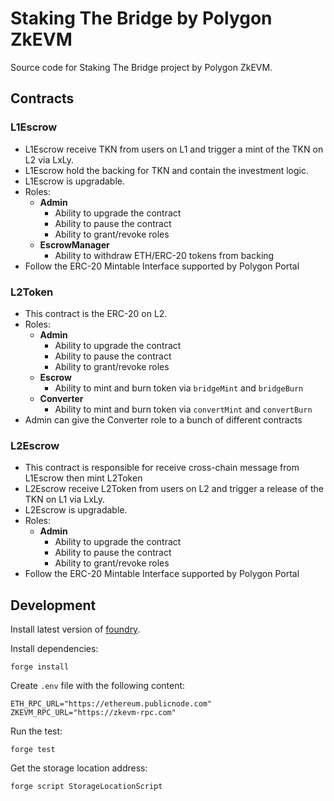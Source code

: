 # Staking The Bridge by Polygon ZkEVM

Source code for Staking The Bridge project by Polygon ZkEVM.

## Contracts

### L1Escrow

- L1Escrow receive TKN from users on L1 and trigger a mint of the TKN on L2 via LxLy.
- L1Escrow hold the backing for TKN and contain the investment logic.
- L1Escrow is upgradable.
- Roles:
  - **Admin**
    - Ability to upgrade the contract
    - Ability to pause the contract
    - Ability to grant/revoke roles
  - **EscrowManager**
    - Ability to withdraw ETH/ERC-20 tokens from backing
- Follow the ERC-20 Mintable Interface supported by Polygon Portal

### L2Token

- This contract is the ERC-20 on L2.
- Roles:
  - **Admin**
    - Ability to upgrade the contract
    - Ability to pause the contract
    - Ability to grant/revoke roles
  - **Escrow**
    - Ability to mint and burn token via `bridgeMint` and `bridgeBurn`
  - **Converter**
    - Ability to mint and burn token via `convertMint` and `convertBurn`
- Admin can give the Converter role to a bunch of different contracts

### L2Escrow

- This contract is responsible for receive cross-chain message from
  L1Escrow then mint L2Token
- L2Escrow receive L2Token from users on L2 and trigger a release of the TKN
  on L1 via LxLy.
- L2Escrow is upgradable.
- Roles:
  - **Admin**
    - Ability to upgrade the contract
    - Ability to pause the contract
    - Ability to grant/revoke roles
- Follow the ERC-20 Mintable Interface supported by Polygon Portal

## Development

Install latest version of [foundry](https://github.com/foundry-rs/foundry).

Install dependencies:

```shell
forge install
```

Create `.env` file with the following content:

```shell
ETH_RPC_URL="https://ethereum.publicnode.com"
ZKEVM_RPC_URL="https://zkevm-rpc.com"
```

Run the test:

```shell
forge test
```

Get the storage location address:

```shell
forge script StorageLocationScript
```
